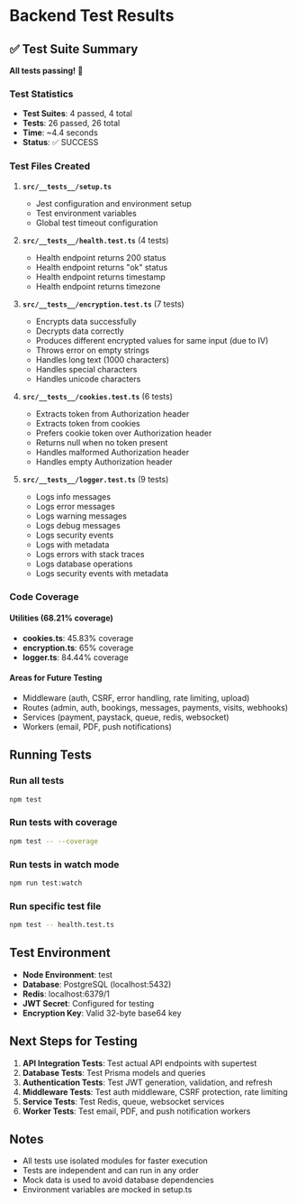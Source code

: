 # Backend Test Results

## ✅ Test Suite Summary

**All tests passing!** 🎉

### Test Statistics
- **Test Suites**: 4 passed, 4 total
- **Tests**: 26 passed, 26 total
- **Time**: ~4.4 seconds
- **Status**: ✅ SUCCESS

### Test Files Created

1. **`src/__tests__/setup.ts`**
   - Jest configuration and environment setup
   - Test environment variables
   - Global test timeout configuration

2. **`src/__tests__/health.test.ts`** (4 tests)
   - Health endpoint returns 200 status
   - Health endpoint returns "ok" status
   - Health endpoint returns timestamp
   - Health endpoint returns timezone

3. **`src/__tests__/encryption.test.ts`** (7 tests)
   - Encrypts data successfully
   - Decrypts data correctly
   - Produces different encrypted values for same input (due to IV)
   - Throws error on empty strings
   - Handles long text (1000 characters)
   - Handles special characters
   - Handles unicode characters

4. **`src/__tests__/cookies.test.ts`** (6 tests)
   - Extracts token from Authorization header
   - Extracts token from cookies
   - Prefers cookie token over Authorization header
   - Returns null when no token present
   - Handles malformed Authorization header
   - Handles empty Authorization header

5. **`src/__tests__/logger.test.ts`** (9 tests)
   - Logs info messages
   - Logs error messages
   - Logs warning messages
   - Logs debug messages
   - Logs security events
   - Logs with metadata
   - Logs errors with stack traces
   - Logs database operations
   - Logs security events with metadata

### Code Coverage

#### Utilities (68.21% coverage)
- **cookies.ts**: 45.83% coverage
- **encryption.ts**: 65% coverage
- **logger.ts**: 84.44% coverage

#### Areas for Future Testing
- Middleware (auth, CSRF, error handling, rate limiting, upload)
- Routes (admin, auth, bookings, messages, payments, visits, webhooks)
- Services (payment, paystack, queue, redis, websocket)
- Workers (email, PDF, push notifications)

## Running Tests

### Run all tests
```bash
npm test
```

### Run tests with coverage
```bash
npm test -- --coverage
```

### Run tests in watch mode
```bash
npm run test:watch
```

### Run specific test file
```bash
npm test -- health.test.ts
```

## Test Environment

- **Node Environment**: test
- **Database**: PostgreSQL (localhost:5432)
- **Redis**: localhost:6379/1
- **JWT Secret**: Configured for testing
- **Encryption Key**: Valid 32-byte base64 key

## Next Steps for Testing

1. **API Integration Tests**: Test actual API endpoints with supertest
2. **Database Tests**: Test Prisma models and queries
3. **Authentication Tests**: Test JWT generation, validation, and refresh
4. **Middleware Tests**: Test auth middleware, CSRF protection, rate limiting
5. **Service Tests**: Test Redis, queue, websocket services
6. **Worker Tests**: Test email, PDF, and push notification workers

## Notes

- All tests use isolated modules for faster execution
- Tests are independent and can run in any order
- Mock data is used to avoid database dependencies
- Environment variables are mocked in setup.ts


